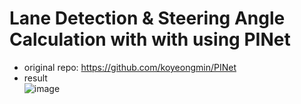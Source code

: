 # Lane Detection & Steering Angle Calculation with with using PINet
* original repo: https://github.com/koyeongmin/PINet  
* result     
![image](https://user-images.githubusercontent.com/86957779/163716177-0ddff0c2-cf1e-442b-9666-44ba5cca730c.png)
